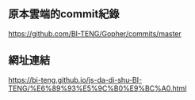 ## 原本雲端的commit紀錄
https://github.com/BI-TENG/Gopher/commits/master
## 網址連結
https://bi-teng.github.io/js-da-di-shu-BI-TENG/%E6%89%93%E5%9C%B0%E9%BC%A0.html
